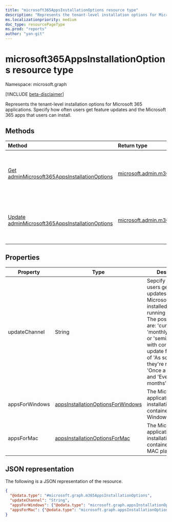 ```yaml
---
title: "microsoft365AppsInstallationOptions resource type"
description: "Represents the tenant-level installation options for Microsoft 365 Applications."
ms.localizationpriority: medium
doc_type: resourcePageType
ms.prod: "reports"
author: "yan-git"
---
```


# microsoft365AppsInstallationOptions resource type

Namespace: microsoft.graph

[!INCLUDE [beta-disclaimer](../../includes/beta-disclaimer.md)]

Represents the tenant-level installation options for Microsoft 365 applications. Specify how often users get feature updates and the Microsoft 365 apps that users can install.

## Methods

|Method|Return type|Description|
|:---|:---|:---|
|[Get adminMicrosoft365AppsInstallationOptions](../api/adminmicrosoft365appsinstallationoptions-get.md)|[microsoft.admin.m365AppsInstallationOptions](../resources/m365appsInstallationoptions.md)|Get the tenant-level installation options for Microsoft 365 applications.|
|[Update adminMicrosoft365AppsInstallationOptions](../api/adminmicrosoft365appsinstallationoptions-update.md)|[microsoft.admin.m365AppsInstallationOptions](../resources/m365appsInstallationoptions.md)|Update tenant-level installation options for Microsoft 365 applications.|

## Properties

| Property       | Type           | Description                                 |
| -------------- | -------------- | ------------------------------------------- |
| updateChannel | String | Sepcify how often users get feature updates for Microsoft 365 apps installed on devices running Windows. The possible values are: 'current', 'monthlyEnterprise', or 'semiAnnual', with corresponding update frequencies of 'As soon as they're ready', 'Once a month', and 'Every six months'. |
| appsForWindows | [appsInstallationOptionsForWindows](../resources/appsInstallationOptionsForWindows.md) | The Microsoft 365 applications installation options container object for Windows platform. |
| appsForMac | [appsInstallationOptionsForMac](../resources/appsInstallationOptionsForMac.md) | The Microsoft 365 applications installation options container object for MAC platform. |

## JSON representation

The following is a JSON representation of the resource.
<!-- {
  "blockType": "resource",
  "@odata.type": "microsoft.graph.m365AppsInstallationOptions",
  "baseType": "microsoft.graph.entity",
  "openType": false
}
-->
``` json
{
  "@odata.type": "#microsoft.graph.m365AppsInstallationOptions",
  "updateChannel": "String",
  "appsForWindows": {"@odata.type": "microsoft.graph.appsInstallationOptionsForWindows"},
  "appsForMac": {"@odata.type": "microsoft.graph.appsInstallationOptionsForMac"}
}
```
